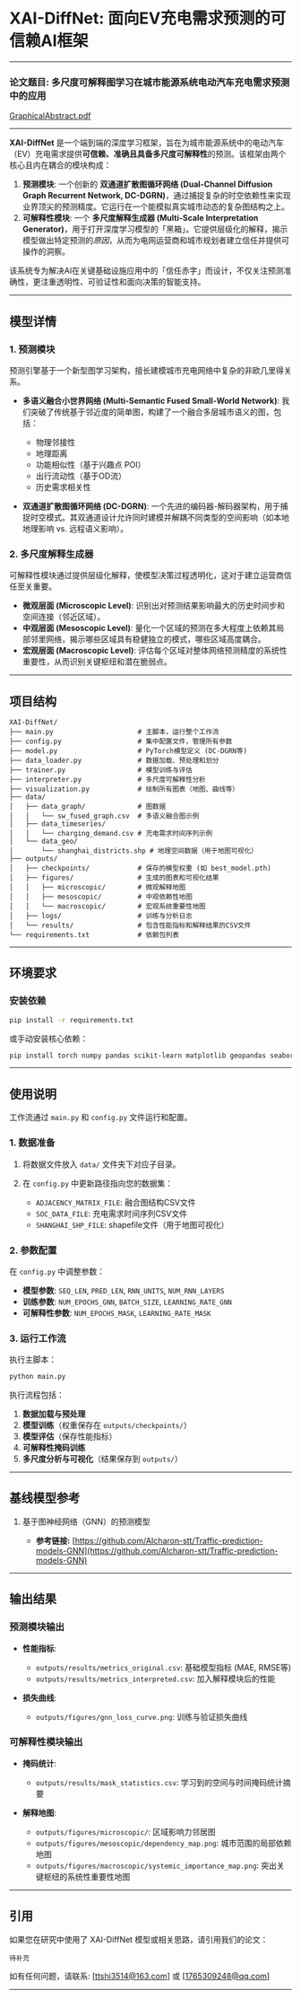 

# XAI-DiffNet: 面向EV充电需求预测的可信赖AI框架

---

### 论文题目: 多尺度可解释图学习在城市能源系统电动汽车充电需求预测中的应用

[GraphicalAbstract.pdf](https://github.com/user-attachments/files/21882811/GraphicalAbstract.pdf)

---

**XAI-DiffNet** 是一个端到端的深度学习框架，旨在为城市能源系统中的电动汽车（EV）充电需求提供**可信赖、准确且具备多尺度可解释性**的预测。该框架由两个核心且内在耦合的模块构成：

1. **预测模块**: 一个创新的 **双通道扩散图循环网络 (Dual-Channel Diffusion Graph Recurrent Network, DC-DGRN)**，通过捕捉复杂的时空依赖性来实现业界顶尖的预测精度。它运行在一个能模拟真实城市动态的复杂图结构之上。
2. **可解释性模块**: 一个 **多尺度解释生成器 (Multi-Scale Interpretation Generator)**，用于打开深度学习模型的「黑箱」。它提供层级化的解释，揭示模型做出特定预测的*原因*，从而为电网运营商和城市规划者建立信任并提供可操作的洞察。

该系统专为解决AI在关键基础设施应用中的「信任赤字」而设计，不仅关注预测准确性，更注重透明性、可验证性和面向决策的智能支持。

---

## 模型详情

### 1. 预测模块

预测引擎基于一个新型图学习架构，擅长建模城市充电网络中复杂的非欧几里得关系。

* **多语义融合小世界网络 (Multi-Semantic Fused Small-World Network)**: 我们突破了传统基于邻近度的简单图，构建了一个融合多层城市语义的图，包括：

  * 物理邻接性
  * 地理距离
  * 功能相似性（基于兴趣点 POI）
  * 出行流动性（基于OD流）
  * 历史需求相关性
* **双通道扩散图循环网络 (DC-DGRN)**: 一个先进的编码器-解码器架构，用于捕捉时空模式。其双通道设计允许同时建模并解耦不同类型的空间影响（如本地地理影响 vs. 远程语义影响）。

### 2. 多尺度解释生成器

可解释性模块通过提供层级化解释，使模型决策过程透明化，这对于建立运营商信任至关重要。

* **微观层面 (Microscopic Level)**: 识别出对预测结果影响最大的历史时间步和空间连接（邻近区域）。
* **中观层面 (Mesoscopic Level)**: 量化一个区域的预测在多大程度上依赖其局部邻里网络，揭示哪些区域具有稳健独立的模式，哪些区域高度耦合。
* **宏观层面 (Macroscopic Level)**: 评估每个区域对整体网络预测精度的系统性重要性，从而识别关键枢纽和潜在脆弱点。

---

## 项目结构

```
XAI-DiffNet/
├── main.py                     # 主脚本，运行整个工作流
├── config.py                   # 集中配置文件，管理所有参数
├── model.py                    # PyTorch模型定义 (DC-DGRN等)
├── data_loader.py              # 数据加载、预处理和划分
├── trainer.py                  # 模型训练与评估
├── interpreter.py              # 多尺度可解释性分析
├── visualization.py            # 绘制所有图表（地图、曲线等）
├── data/
│   ├── data_graph/             # 图数据
│   │   └── sw_fused_graph.csv  # 多语义融合图示例
│   ├── data_timeseries/
│   │   └── charging_demand.csv # 充电需求时间序列示例
│   └── data_geo/
│       └── shanghai_districts.shp # 地理空间数据（用于地图可视化）
├── outputs/
│   ├── checkpoints/            # 保存的模型权重 (如 best_model.pth)
│   ├── figures/                # 生成的图表和可视化结果
│   │   ├── microscopic/        # 微观解释地图
│   │   ├── mesoscopic/         # 中观依赖性地图
│   │   └── macroscopic/        # 宏观系统重要性地图
│   ├── logs/                   # 训练与分析日志
│   └── results/                # 包含性能指标和解释结果的CSV文件
└── requirements.txt            # 依赖包列表
```

---

## 环境要求

### 安装依赖

```bash
pip install -r requirements.txt
```

或手动安装核心依赖：

```bash
pip install torch numpy pandas scikit-learn matplotlib geopandas seaborn
```

---

## 使用说明

工作流通过 `main.py` 和 `config.py` 文件运行和配置。

### 1. 数据准备

1. 将数据文件放入 `data/` 文件夹下对应子目录。
2. 在 `config.py` 中更新路径指向您的数据集：

   * `ADJACENCY_MATRIX_FILE`: 融合图结构CSV文件
   * `SOC_DATA_FILE`: 充电需求时间序列CSV文件
   * `SHANGHAI_SHP_FILE`: shapefile文件（用于地图可视化）

### 2. 参数配置

在 `config.py` 中调整参数：

* **模型参数**: `SEQ_LEN`, `PRED_LEN`, `RNN_UNITS`, `NUM_RNN_LAYERS`
* **训练参数**: `NUM_EPOCHS_GNN`, `BATCH_SIZE`, `LEARNING_RATE_GNN`
* **可解释性参数**: `NUM_EPOCHS_MASK`, `LEARNING_RATE_MASK`

### 3. 运行工作流

执行主脚本：

```bash
python main.py
```

执行流程包括：

1. **数据加载与预处理**
2. **模型训练**（权重保存在 `outputs/checkpoints/`）
3. **模型评估**（保存性能指标）
4. **可解释性掩码训练**
5. **多尺度分析与可视化**（结果保存到 `outputs/`）

---

## 基线模型参考

1. 基于图神经网络（GNN）的预测模型

   * **参考链接:** [https://github.com/AIcharon-stt/Traffic-prediction-models-GNN](https://github.com/AIcharon-stt/Traffic-prediction-models-GNN)

---

## 输出结果

### 预测模块输出

* **性能指标**:

  * `outputs/results/metrics_original.csv`: 基础模型指标 (MAE, RMSE等)
  * `outputs/results/metrics_interpreted.csv`: 加入解释模块后的性能
* **损失曲线**:

  * `outputs/figures/gnn_loss_curve.png`: 训练与验证损失曲线

### 可解释性模块输出

* **掩码统计**:

  * `outputs/results/mask_statistics.csv`: 学习到的空间与时间掩码统计摘要
* **解释地图**:

  * `outputs/figures/microscopic/`: 区域影响力邻居图
  * `outputs/figures/mesoscopic/dependency_map.png`: 城市范围的局部依赖地图
  * `outputs/figures/macroscopic/systemic_importance_map.png`: 突出关键枢纽的系统性重要性地图

---

## 引用

如果您在研究中使用了 XAI-DiffNet 模型或相关思路，请引用我们的论文：

```
待补充
```

如有任何问题，请联系: \[[ttshi3514@163.com](mailto:ttshi3514@163.com)] 或 \[[1765309248@qq.com](mailto:1765309248@qq.com)]

---

